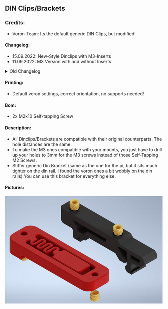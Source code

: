 ## DIN Clips/Brackets
### Credits:
- Voron-Team: Its the default generic DIN Clips, but modified!<br>

#### Changelog:
- 15.09.2022: New-Style Dinclips with M3-Inserts<br>
- 11.09.2022: M3 Version with and without Inserts<br>
<details>
  <summary>
    Old Changelog
  </summary>
-Release (01.09.2021): Release!<br>
</details>

#### Printing:
- Default voron settings, correct orientation, no supports needed!<br>

#### Bom:
- 2x M2x10 Self-tapping Screw<br>

#### Description:
- All Dinclips/Brackets are compatible with their original counterparts. The hole distances are the same.
- To make the M3 ones compatible with your mounts, you just have to drill up your holes to 3mm for the M3 screws instead of those Self-Tapping M2 Screws.
- Stiffer generic Din Bracket (same as the one for the pi, but it sits much tighter on the din rail. I found the voron ones a bit wobbly on the din rails) You can use this bracket for everything else.

#### Pictures:
![](./Pic-Index.jpg)
